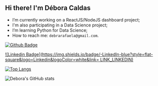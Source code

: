 ## Hi there! I'm Débora Caldas

- I’m currently working on a ReactJS/NodeJS dashboard project;
- I'm also participating in a Data Science project;
- I’m learning Python for Data Science;
- How to reach me: `debrarafaela@gmail.com`.

[![Github Badge](https://img.shields.io/badge/-Github-000?style=flat-square&logo=Github&logoColor=white&link=LINK_GIT)](LINK_GIT)

[![Linkedin Badge](https://img.shields.io/badge/-LinkedIn-blue?style=flat-square&logo=Linkedin&logoColor=white&link= LINK_LINKEDIN)]( LINK_LINKEDIN)



[![Top Langs](https://github-readme-stats.vercel.app/api/top-langs/?username=debora28&langs_count=5)](https://github.com/debora28/github-readme-stats)



![Debora's GitHub stats](https://github-readme-stats.vercel.app/api?username=debora28&include_all_commits=true&show_icons=true&bg_color=30,e96443,904e95&title_color=fff&text_color=fff)


